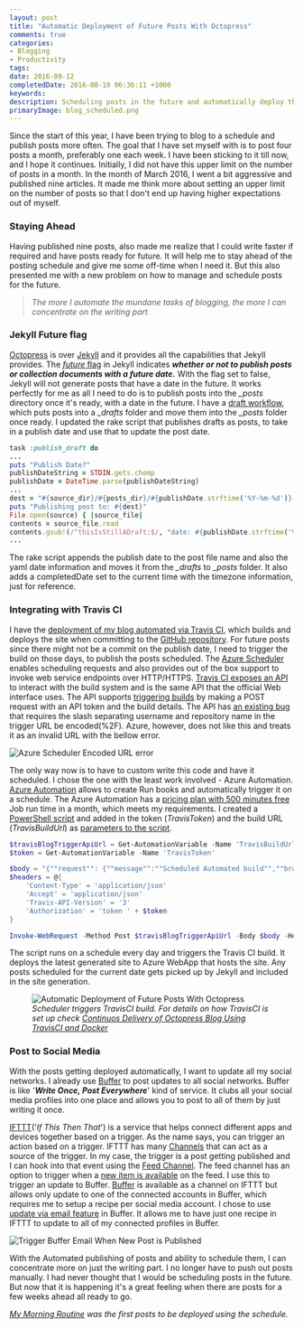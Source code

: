 ```yaml
---
layout: post
title: "Automatic Deployment of Future Posts With Octopress"
comments: true
categories: 
- Blogging
- Productivity
tags: 
date: 2016-09-12
completedDate: 2016-08-19 06:36:11 +1000
keywords: 
description: Scheduling posts in the future and automatically deploy them in Octopress.
primaryImage: blog_scheduled.png
---
```


Since the start of this year, I have been trying to blog to a schedule and publish posts more often. The goal that I have set myself with is to post four posts a month, preferably one each week. I have been sticking to it till now, and I hope it continues. Initially, I did not have this upper limit on the number of posts in a month. In the month of March 2016, I went a bit aggressive and published nine articles. It made me think more about setting an upper limit on the number of posts so that I don't end up having higher expectations out of myself. 

### Staying Ahead

Having published nine posts, also made me realize that I could write faster if required and have posts ready for future. It will help me to stay ahead of the posting schedule and give me some off-time when I need it. But this also presented me with a new problem on how to manage and schedule posts for the future.

> *The more I automate the mundane tasks of blogging, the more I can concentrate on the writing part*

### Jekyll Future flag

[Octopress](http://octopress.org/docs/) is over [Jekyll](https://jekyllrb.com/) and it provides all the capabilities that Jekyll provides. The [*future* flag](https://jekyllrb.com/docs/configuration/) in Jekyll indicates ***whether or not to publish posts or collection documents with a future date.*** With the flag set to false, Jekyll will not generate posts that have a date in the future. It works perfectly for me as all I need to do is to publish posts into the *_posts* directory once it's ready, with a date in the future. I have a [draft workflow](http://www.rahulpnath.com/blog/optimizing-octopress-workflow-for-new-posts/), which puts posts into a *_drafts* folder and move them into the *_posts* folder once ready. I updated the rake script that publishes drafts as posts, to take in a publish date and use that to update the post date.

``` Ruby
task :publish_draft do
...
puts "Publish Date?"
publishDateString = STDIN.gets.chomp
publishDate = DateTime.parse(publishDateString)
...
dest = "#{source_dir}/#{posts_dir}/#{publishDate.strftime('%Y-%m-%d')}-#{filename}"
puts "Publishing post to: #{dest}"
File.open(source) { |source_file|
contents = source_file.read
contents.gsub!(/^thisIsStillADraft:$/, "date: #{publishDate.strftime('%Y-%m-%d')}\ncompletedDate: #{DateTime.now.strftime('%Y-%m-%d %H:%M:%S %z')}")
...      
```

The rake script appends the publish date to the post file name and also the yaml date information and moves it from the *_drafts* to *_posts* folder. It also adds a completedDate set to the current time with the timezone information, just for reference.


### Integrating with Travis CI

I have the [deployment of my blog automated via Travis CI](/blog/continuos-delivery-of-octopress-blog-using-travisci-and-docker/), which builds and deploys the site when committing to the [GitHub repository](https://github.com/rahulpnath/rahulpnath.com). For future posts since there might not be a commit on the publish date, I need to trigger the build on those days, to publish the posts scheduled. The [Azure Scheduler](https://azure.microsoft.com/en-us/services/scheduler/) enables scheduling requests and also provides out of the box support to invoke web service endpoints over HTTP/HTTPS. [Travis CI exposes an API](https://docs.travis-ci.com/api) to interact with the build system and is the same API that the official Web interface uses. The API supports [triggering builds](https://docs.travis-ci.com/user/triggering-builds) by making a POST request with an API token and the build details. The API has [an existing bug](https://github.com/travis-ci/travis-ci/issues/5101) that requires the slash separating username and repository name in the trigger URL be encoded(%2F). Azure, however, does not like this and treats it as an invalid URL with the bellow error.

<img class="center" alt="Azure Scheduler Encoded URL error" src="/images/blogtrigger_scheduler_url_error.png" />

The only way now is to have to custom write this code and have it scheduled. I chose the one with the least work involved - Azure Automation. [Azure Automation](https://azure.microsoft.com/en-us/services/automation/) allows to create Run books and automatically trigger it on a schedule. The Azure Automation has a [pricing plan with 500 minutes free](https://azure.microsoft.com/en-us/pricing/details/automation/) Job run time in a month, which meets my requirements. I created a [PowerShell script](https://azure.microsoft.com/en-us/documentation/articles/automation-runbook-types/#powershell-runbooks) and added in the token (*TravisToken*) and the build URL (*TravisBuildUrl*) as [parameters to the script](https://azure.microsoft.com/en-us/documentation/articles/automation-runbook-input-parameters/). 

``` powershell
$travisBlogTriggerApiUrl = Get-AutomationVariable -Name 'TravisBuildUrl'
$token = Get-AutomationVariable -Name 'TravisToken'

$body = "{""request"": {""message"":""Scheduled Automated build"",""branch"":""master""}}"
$headers = @{
    'Content-Type' = 'application/json'
    'Accept' = 'application/json'
    'Travis-API-Version' = '3'
    'Authorization' = 'token ' + $token
}

Invoke-WebRequest -Method Post $travisBlogTriggerApiUrl -Body $body -Headers $headers -UseBasicParsing
```

The script runs on a schedule every day and triggers the Travis CI build. It deploys the latest generated site to Azure WebApp that hosts the site. Any posts scheduled for the current date gets picked up by Jekyll and included in the site generation. 

<figure>
    <img alt="Automatic Deployment of Future Posts With Octopress" src="/images/blog_scheduled.png" />
    <figcaption><em>Scheduler triggers TravisCI build. For details on how TravisCI is set up check <a href="/blog/continuos-delivery-of-octopress-blog-using-travisci-and-docker/">Continuos Delivery of Octopress Blog Using TravisCI and Docker</a></em></figcaption>
</figure> 

### Post to Social Media 

With the posts getting deployed automatically, I want to update all my social networks. I already use [Buffer](https://buffer.com/) to post updates to all social networks. Buffer is like '***Write Once, Post Everywhere***' kind of service. It clubs all your social media profiles into one place and allows you to post to all of them by just writing it once. 

[IFTTT](https://ifttt.com/recipes)('*If This Then That*') is a service that helps connect different apps and devices together based on a trigger. As the name says, you can trigger an action based on a trigger. IFTTT has many [Channels](https://ifttt.com/channels) that can act as a source of the trigger. In my case, the trigger is a post getting published and I can hook into that event using the [Feed Channel](https://ifttt.com/feed). The feed channel has an option to trigger when a [new item is available](https://ifttt.com/channels/feed/triggers/5-new-feed-item) on the feed. I use this to trigger an update to Buffer. [Buffer](https://ifttt.com/buffer) is available as a channel on IFTTT but allows only update to one of the connected accounts in Buffer, which requires me to setup a recipe per social media account. I chose to use [update via email feature](https://buffer.com/guides/email) in Buffer. It allows me to have just one recipe in IFTTT to update to all of my connected profiles in Buffer. 

<img class="center" alt="Trigger Buffer Email When New Post is Published" src="/images/blog_ifttt.png" />

With the Automated publishing of posts and ability to schedule them, I can concentrate more on just the writing part. I no longer have to push out posts manually. I had never thought that I would be scheduling posts in the future. But now that it is happening it's a great feeling when there are posts for a few weeks ahead all ready to go. 

*[My Morning Routine](http://www.rahulpnath.com/blog/morning_routine/) was the first posts to be deployed using the schedule.*
